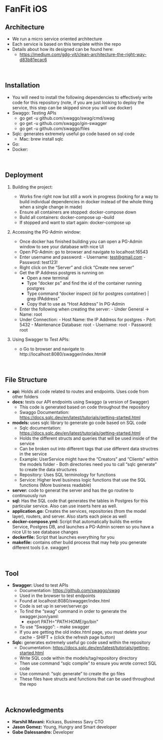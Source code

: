 # FanFit iOS

## Architecture

- We run a micro service oriented architecture
- Each service is based on this template within the repo
- Details about how its designed can be found here:
  - https://medium.com/gdg-vit/clean-architecture-the-right-way-d83b81ecac6<br><br><br>



## Installation

- You will need to install the following dependencies to effectively write code for this repository (note, if you are just looking to deploy the service, this step can be skipped since you will use docker)
- Swaggo: Testing APIs
  - go get -u github.com/swaggo/swag/cmd/swag
  - go get -u github.com/swaggo/gin-swagger
  - go get -u github.com/swaggo/files
- Sqlc: generates extremely useful go code based on sql code
  - Mac: brew install sqlc
- Go:  
- Docker:<br><br><br>



## Deployment

1. Building the project:
    - Works fine right now but still a work in progress (looking for a way to build individual dependencies in docker instead of the whole thing when a single change in made)
    - Ensure all containers are stopped: docker-compose down
    - Build all containers: docker-compose up –build
    - If stopped and want to start again: docker-compose up

2. Accessing the PG-Admin window:
    - Once docker has finished building you can open a PG-Admin window to see your database with nice UI
    - Open PG-Admin: go to browser and navigate to localhost:16543
    - Enter username and password: 
          - Username: test@gmail.com
          -	Password: test123!
    -	Right click on the “Server” and click “Create new server”
    -	Get the IP Address postgres is running on
          - Open a new terminal
          - Type “docker ps” and find the id of the container running postgres
          - Type command “docker inspect (id for postgres contatiner) | grep IPAddress”
          - Copy that to use as “Host Address” In PG-Admin
    - Enter the following when creating the server:
          - Under General -> Name: root
    - Under Connection:
          - Host Name: the IP Address for postgres
          - Port: 5432
          - Maintenance Database: root
          - Username: root
          - Password: root

3. Using Swagger to Test APIs:
    - o	Go to browser and navigate to http://localhost:8080/swagger/index.html#<br><br><br>




## File Structure

- **api:** Holds all code related to routes and endpoints. Uses code from other folders
- **docs:** tests our API endpoints using Swaggo (a version of Swagger)
    - This code is generated based on code throughout the repository
    - Swaggo Documentation: https://docs.sqlc.dev/en/latest/tutorials/getting-started.html
- **models:** uses sqlc library to generate go code based on SQL code
    - Sqlc documentation: https://docs.sqlc.dev/en/latest/tutorials/getting-started.html
    -	Holds the different structs and queries that will be used inside of the service
    - Can be broken out into different tags that use different data structres in the service
    - Example: UserService might have the “Creators” and “Clients” within the models folder
          - Both directories need you to call “sqlc generate” to create the data structures
    - Repository: Uses SQL terminology for functions
    - Service: Higher level business logic functions that use the SQL functions (More business readable)
- **server:** code to generat the server and has the go routine to continuously run
- **sql:** Has the SQL code that generates the tables in Postgres for this particular service. Also can use inserts here as well.
-	**application.go:** Creates the services, repositories (from the model layer), routers, and server. Also starts each piece as well
-	**docker-compose.yml:** Script that automatically builds the entire Service, Postgres DB, and launches a PG-Admin screen so you have a nice UI to see database changes
-	**dockerfile:** Script that launches everything for you
-	**makefile:** contains other build process that may help you generate different tools (i.e. swagger)<br><br><br>



## Tool

-	**Swagger:** Used to test APIs
    -	Documentation: https://github.com/swaggo/swag
    -	Used in the browser to test endpoints
    -	Found at localhost:8080/swagger/index.html
    -	Code is set up in server/server.go
    -	To find the “swag” command in order to generate the swagger.json/yaml: 
          -	export PATH="$PATH:$HOME/go/bin"
    - To use “Swaggo”: 
          - make swagger
    - If you are getting the old index.html page, you must delete your cache
          - SHIFT + (click the refresh page button)
-	**Sqlc:** generates extremely useful go code used within the repository
    -	Documentation: https://docs.sqlc.dev/en/latest/tutorials/getting-started.html
    -	Write SQL code within the models/tag/repository directory
    -	Then use command “sqlc compile” to ensure you wrote correct SQL code
    -	Use command: “sqlc generate” to create the go files
    -	These files have structs and functions that can be used throughout the repo<br><br><br>



## Acknowledgments
-	**Harshil Mavani:** Kickass, Business Savy CTO
-	**Jason Gomez:** Young, Hungry and Smart developer
-	**Gabe Dalessandro:** Developer

